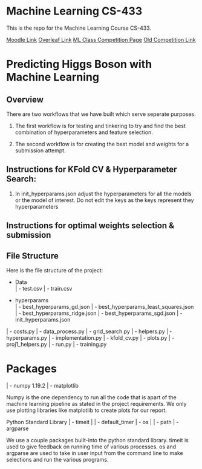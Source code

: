 # Machine Learning CS-433
This is the repo for the Machine Learning Course CS-433.

[Moodle Link](https://moodle.epfl.ch/course/view.php?id=14221)
[Overleaf Link](https://www.overleaf.com/2112266929fkchyyjkvvsw)
[ML Class Competition Page](https://www.aicrowd.com/challenges/epfl-machine-learning-higgs)
[Old Competition Link](https://www.kaggle.com/c/higgs-boson/data)


# Predicting Higgs Boson with Machine Learning
## Overview


There are two workflows that we have built which serve seperate purposes.
1) The first workflow is for testing and tinkering to try and find the best combination of hyperparameters and feature selection.

2) The second workflow is for creating the best model and weights for a submission attempt. 

## Instructions for KFold CV & Hyperparameter Search:
1) In init_hyperparams.json adjust the hyperparameters for all the models or the model of interest. Do not edit the keys as the keys represent they hyperparameters 

## Instructions for optimal weights selection & submission


## File Structure
Here is the file structure of the project: 

- Data\
| - test.csv
| - train.csv

- hyperparams\
| - best_hyperparams_gd.json
| - best_hyperparams_least_squares.json
| - best_hyperparams_ridge.json
| - best_hyperparams_sgd.json
| - init_hyperparams.json

| - costs.py
| - data_process.py
| - grid_search.py
| - helpers.py
| - hyperparams.py
| - implementation.py
| - kfold_cv.py
| - plots.py
| - proj1_helpers.py
| - run.py
| - training.py

# Packages
| - numpy 1.19.2
| - matplotlib

Numpy is the one dependency to run all the code that is apart of the machine learning pipeline as stated in the project requirements. We only use plotting libraries like matplotlib to create plots for our report. 

Python Standard Library
| - timeit
| | - default_timer
| - os
| | - path
| - argparse

We use a couple packages built-into the python standard library. timeit is used to give feedback on running time of various processes. os and argparse are used to take in user input from the command line to make selections and run the various programs. 